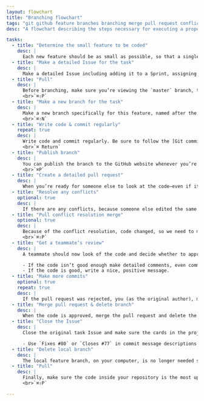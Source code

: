 ```yaml
---
layout: flowchart
title: "Branching flowchart"
tags: "git github feature branches branching merge pull request conflict flowchart"
desc: "A flowchart describing the steps necessary for executing a proper GitHub Flow branching process."

tasks:
  - title: "Determine the small feature to be coded"
    desc: |
      Each new feature should be as small as possible, so that a single person can undertake the challenge.
  - title: "Make a detailed Issue for the task"
    desc: |
      Make a detailed Issue including adding it to a Sprint, assigning it to a single person & giving it appropriate labels. [See Agile project planning for more details.](/courses/web-dev-6/agile-project-planning/)
  - title: "Pull"
    desc: |
      Before branching, make sure you’re viewing the `master` branch, then you must pull the most recent code from the GitHub website so yours is up-to-date.
      <br>`⌘⇧P`
  - title: "Make a new branch for the task"
    desc: |
      Make a new branch specifically for this feature, named after the task & Issue.
      <br>`⌘⇧N`
  - title: "Write code & commit regularly"
    repeat: true
    desc: |
      Write code and commit regularly. Be sure to follow the [Git commit best practices](/topics/commit-message-cheat-sheet). *It’s okay if the commits are incomplete because we’re coding on a separate branch it’s not going to affect the live website.*
      <br>`⌘ Return`
  - title: "Publish branch"
    desc: |
      You can publish the branch to the GitHub website whenever you’re ready. Without a pull request the published branch just kinda sits there.
      <br>`⌘P`
  - title: "Create a detailed pull request"
    desc: |
      When you’re ready for someone else to look at the code—even if it isn’t complete—make a pull request. Use pull requests as a discussion board. Follow the Sprint best practices and use labels, projects, milestones & assignees.
  - title: "Resolve any conflicts"
    optional: true
    desc: |
      If there are any conflicts, because someone else edited the same code, resolve them using GitHub’s interface.
  - title: "Pull conflict resolution merge"
    optional: true
    desc: |
      Because of the conflict resolution, code changed, so we need to make sure that your local feature branch is the most up-to-date version of the code. So pull again.
      <br>`⌘⇧P`
  - title: "Get a teammate’s review"
    desc: |
      A teammate should now look of the code and decide whether to approve or reject the code.

      - If the code isn’t good enough make detailed comments, even comment on specific lines.
      - If the code is good, write a nice, positive message.
  - title: "Make more commits"
    optional: true
    repeat: true
    desc: |
      If the pull request was rejected, you (as the original author), must fix the code and create new commits. *You do not have to create a new branch, work on the same branch until this pull request is resolved.*
  - title: "Merge pull request & delete branch"
    desc: |
      When the code is approved, merge the pull request and delete the branch from GitHub’s website. The feature branch is no longer necessary because the code has been merged into `master`
  - title: "Close the Issue"
    desc: |
      Close the original task Issue and make sure the cards in the project board are in the “Done” column.

      - Use `Fixes #80` or `Closes #77` in commit message descriptions to automatically close Issues.
  - title: "Delete local branch"
    desc: |
      The local feature branch, on your computer, is no longer needed so delete it from your computer too.
  - title: "Pull"
    desc: |
      Finally, make sure the code inside your repository is the most up-to-date version by pulling.
      <br>`⌘⇧P`

---
```

